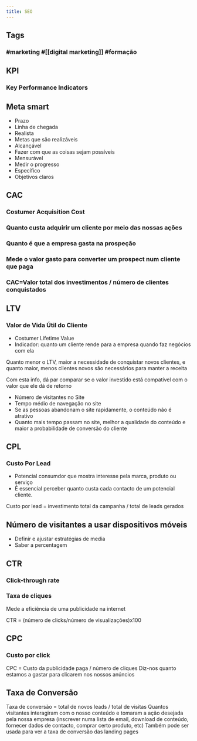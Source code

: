 ```yaml
---
title: SEO
---
```


## Tags
### #marketing #[[digital marketing]] #formação
## KPI
### Key Performance Indicators
## Meta smart
- Prazo
- Linha de chegada
- Realista
- Metas que são realizáveis
- Alcançável
- Fazer com que as coisas sejam possíveis
- Mensurável
- Medir o progresso
- Específico
- Objetivos claros

## CAC
### Costumer Acquisition Cost
### Quanto custa adquirir um cliente por meio das nossas ações
### Quanto é que a empresa gasta na prospeção
### Mede o valor gasto para converter um prospect num cliente que paga
###
### CAC=Valor total dos investimentos / número de clientes conquistados
## LTV
### Valor de Vida Útil do Cliente
- Costumer Lifetime Value
- Indicador: quanto um cliente rende para a empresa quando faz negócios com ela

Quanto menor o LTV, maior a necessidade de conquistar novos clientes, e quanto maior, menos clientes novos são necessários para manter a receita

Com esta info, dá par comparar se o valor investido está compatível com o valor que ele dá de retorno

- Número de visitantes no Site
- Tempo médio de navegação no site
- Se as pessoas abandonam o site rapidamente, o conteúdo não é atrativo
- Quanto mais tempo passam no site, melhor a qualidade do conteúdo e maior a probabilidade de conversão do cliente

## CPL
### Custo Por Lead
- Potencial consumdor que mostra interesse pela marca, produto ou serviço
- É essencial perceber quanto custa cada contacto de um potencial cliente.

Custo por lead = investimento total da campanha / total de leads gerados

## Número de visitantes a usar dispositivos móveis
- Definir e ajustar estratégias de media
- Saber a percentagem

## CTR
### Click-through rate
### Taxa de cliques
Mede a eficiência de uma publicidade na internet

CTR = (número de clicks/número de visualizações)x100

## CPC
### Custo por click
CPC = Custo da publicidade paga / número de cliques
Diz-nos quanto estamos a gastar para clicarem nos nossos anúncios



## Taxa de Conversão
Taxa de conversão = total de novos leads / total de visitas
Quantos visitantes interagiram com o nosso conteúdo e tomaram a ação desejada pela nossa empresa (inscrever numa lista de email, download de conteúdo, fornecer dados de contacto, comprar certo produto, etc)
Também pode ser usada para ver a taxa de conversão das landing pages
